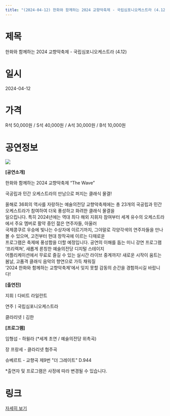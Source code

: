 ```yaml
---
title: "(2024-04-12) 한화와 함께하는 2024 교향악축제 - 국립심포니오케스트라 (4.12)"
---
```


# 제목
한화와 함께하는 2024 교향악축제 - 국립심포니오케스트라 (4.12)

# 일시
2024-04-12

# 가격
R석 50,000원 / S석 40,000원 / A석 30,000원 / B석 10,000원

# 공연정보
![](https://center.sac.or.kr/SAC/File/RentConfirm/editor/9b29a2f5-b3d7-40af-a9f9-4f8d145d42be)    
    
**[공연소개]**  
  
한화와 함께하는 2024 교향악축제 “The Wave”  
  
국공립과 민간 오케스트라의 만남으로 퍼지는 클래식 물결!  
  
올해로 36회의 역사를 자랑하는 예술의전당 교향악축제에는 총 23개의 국공립과 민간 오케스트라가 참여하여 더욱 풍성하고 화려한 클래식 물결을  
일으킵니다. 특히 2024년에는 역대 최다 해외 지휘자 참여부터 세계 유수의 오케스트라에서 주요 멤버로 활약 중인 젊은 연주자들, 아울러  
국제콩쿠르 우승에 빛나는 수상자에 이르기까지, 그야말로 각양각색의 연주자들을 만나볼 수 있으며, 고전부터 현대 창작곡에 이르는 다채로운  
프로그램은 축제에 풍성함을 더할 예정입니다. 공연의 이해를 돕는 미니 강연 프로그램 ‘프리렉쳐’, 새롭게 론칭한 예술의전당 디지털 스테이지  
어플리케이션에서 무료로 즐길 수 있는 실시간 라이브 중계까지! 새로운 시작이 움트는 봄날, 고품격 클래식 음악의 향연으로 가득 채워질  
‘2024 한화와 함께하는 교향악축제’에서 잊지 못할 감동의 순간을 경험하시길 바랍니다!  
  
**[출연진]**  
  
지휘ㅣ다비트 라일란트  
  
연주ㅣ국립심포니오케스트라  
  
클라리넷ㅣ김한  
  
**[프로그램]**  
  
임형섭 - 하윌라 (*세계 초연 / 예술의전당 위촉곡)  
  
장 프랑세 - 클라리넷 협주곡  
  
슈베르트 - 교향곡 제9번 "더 그레이트" D.944  
  
    
  
*출연자 및 프로그램은 사정에 따라 변경될 수 있습니다.   
  


# 링크
[자세히 보기](https://www.sac.or.kr/site/main/show/show_view?SN=60233 "https://www.sac.or.kr/site/main/show/show_view?SN=60233")
